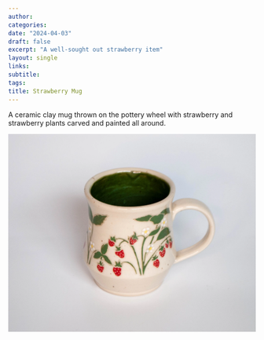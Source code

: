 ```yaml
---
author: 
categories:
date: "2024-04-03"
draft: false
excerpt: "A well-sought out strawberry item"
layout: single
links:
subtitle: 
tags:
title: Strawberry Mug
---
```

A ceramic clay mug thrown on the pottery wheel with strawberry and strawberry plants carved and painted all around.

![Strawberry Mug](featured.webp)